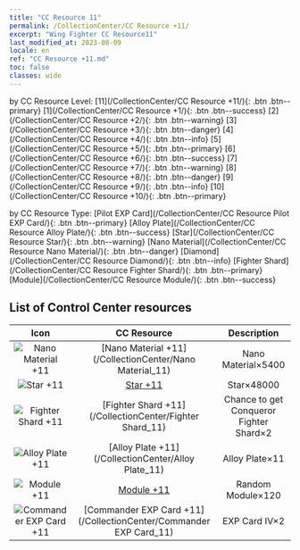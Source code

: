 ```yaml
---
title: "CC Resource 11"
permalink: /CollectionCenter/CC Resource +11/
excerpt: "Wing Fighter CC Resource11"
last_modified_at: 2023-08-09
locale: en
ref: "CC Resource +11.md"
toc: false
classes: wide
---
```


  by CC Resource Level:  [11](/CollectionCenter/CC Resource +11/){: .btn .btn--primary}   [1](/CollectionCenter/CC Resource +1/){: .btn .btn--success}   [2](/CollectionCenter/CC Resource +2/){: .btn .btn--warning}   [3](/CollectionCenter/CC Resource +3/){: .btn .btn--danger}   [4](/CollectionCenter/CC Resource +4/){: .btn .btn--info}   [5](/CollectionCenter/CC Resource +5/){: .btn .btn--primary}   [6](/CollectionCenter/CC Resource +6/){: .btn .btn--success}   [7](/CollectionCenter/CC Resource +7/){: .btn .btn--warning}   [8](/CollectionCenter/CC Resource +8/){: .btn .btn--danger}   [9](/CollectionCenter/CC Resource +9/){: .btn .btn--info}   [10](/CollectionCenter/CC Resource +10/){: .btn .btn--primary} 

  by CC Resource Type:  [Pilot EXP Card](/CollectionCenter/CC Resource Pilot EXP Card/){: .btn .btn--primary}   [Alloy Plate](/CollectionCenter/CC Resource Alloy Plate/){: .btn .btn--success}   [Star](/CollectionCenter/CC Resource Star/){: .btn .btn--warning}   [Nano Material](/CollectionCenter/CC Resource Nano Material/){: .btn .btn--danger}   [Diamond](/CollectionCenter/CC Resource Diamond/){: .btn .btn--info}   [Fighter Shard](/CollectionCenter/CC Resource Fighter Shard/){: .btn .btn--primary}   [Module](/CollectionCenter/CC Resource Module/){: .btn .btn--success} 

## List of Control Center resources

  |   Icon |      CC Resource        |   Description   |
  |:------:|:---------------:|:---------------:|
  | ![Nano Material +11](/images/cc/CC_Nano_Material_6_p.png) | [Nano Material +11](/CollectionCenter/Nano Material_11) | Nano Material×5400 |
  | ![Star +11](/images/cc/CC_Star_6_p.png) | [Star +11](/CollectionCenter/Star_11) | Star×48000 |
  | ![Fighter Shard +11](/images/cc/CC_Fighter_Shard_6_p.png) | [Fighter Shard +11](/CollectionCenter/Fighter Shard_11) | Chance to get Conqueror Fighter Shard×2 |
  | ![Alloy Plate +11](/images/cc/CC_Alloy_Plate_6_p.png) | [Alloy Plate +11](/CollectionCenter/Alloy Plate_11) | Alloy Plate×11 |
  | ![Module +11](/images/cc/CC_Module_6_p.png) | [Module +11](/CollectionCenter/Module_11) | Random Module×120 |
  | ![Commander EXP Card +11](/images/cc/CC_Pilot_EXP_Card_6_p.png) | [Commander EXP Card +11](/CollectionCenter/Commander EXP Card_11) | EXP Card IV×2 |
